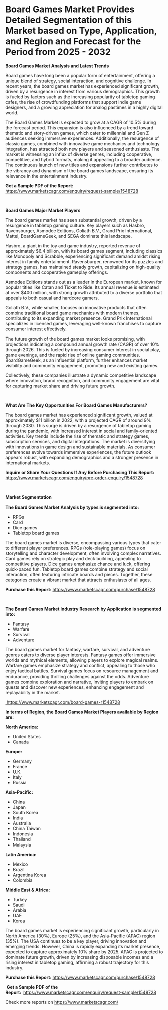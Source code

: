 <p><h1>Board Games Market Provides Detailed Segmentation of this Market based on Type, Application, and Region and Forecast for the Period from 2025 - 2032</h1></p><p><strong>Board Games Market Analysis and Latest Trends</strong></p>
<p><p>Board games have long been a popular form of entertainment, offering a unique blend of strategy, social interaction, and cognitive challenge. In recent years, the board games market has experienced significant growth, driven by a resurgence in interest from various demographics. This growth is fueled by factors such as the increasing popularity of tabletop gaming cafes, the rise of crowdfunding platforms that support indie game designers, and a growing appreciation for analog pastimes in a highly digital world.</p><p>The Board Games Market is expected to grow at a CAGR of 10.5% during the forecast period. This expansion is also influenced by a trend toward thematic and story-driven games, which cater to millennial and Gen Z audiences seeking immersive experiences. Additionally, the resurgence of classic games, combined with innovative game mechanics and technology integration, has attracted both new players and seasoned enthusiasts. The market is witnessing an influx of diverse genres, including cooperative, competitive, and hybrid formats, making it appealing to a broader audience. The continuous launch of new titles and expansions further contributes to the vibrancy and dynamism of the board games landscape, ensuring its relevance in the entertainment industry.</p></p>
<p><strong>Get a Sample PDF of the Report:&nbsp;</strong> <a href="https://www.marketscagr.com/enquiry/request-sample/1548728?utm_campaign=2326&utm_medium=2&utm_source=Github&utm_content=ia&utm_term=08022025&utm_id=board-games">https://www.marketscagr.com/enquiry/request-sample/1548728</a></p>
<p>&nbsp;</p>
<p><strong>Board Games Major Market Players</strong></p>
<p><p>The board games market has seen substantial growth, driven by a resurgence in tabletop gaming culture. Key players such as Hasbro, Ravensburger, Asmodee Editions, Goliath B.V., Grand Prix International, Mattel, BoardGameGeek, and SEGA dominate this landscape. </p><p>Hasbro, a giant in the toy and game industry, reported revenue of approximately $6.4 billion, with its board games segment, including classics like Monopoly and Scrabble, experiencing significant demand amidst rising interest in family entertainment. Ravensburger, renowned for its puzzles and strategy games, has maintained steady growth, capitalizing on high-quality components and cooperative gameplay offerings. </p><p>Asmodee Editions stands out as a leader in the European market, known for popular titles like Catan and Ticket to Ride. Its annual revenue is estimated at over $400 million, with strong growth attributed to a diverse portfolio that appeals to both casual and hardcore gamers.</p><p>Goliath B.V., while smaller, focuses on innovative products that often combine traditional board game mechanics with modern themes, contributing to its expanding market presence. Grand Prix International specializes in licensed games, leveraging well-known franchises to capture consumer interest effectively.</p><p>The future growth of the board games market looks promising, with projections indicating a compound annual growth rate (CAGR) of over 10% through 2026. This is fueled by increasing consumer interest in social play, game evenings, and the rapid rise of online gaming communities. BoardGameGeek, as an influential platform, further enhances market visibility and community engagement, promoting new and existing games.</p><p>Collectively, these companies illustrate a dynamic competitive landscape where innovation, brand recognition, and community engagement are vital for capturing market share and driving future growth.</p></p>
<p>&nbsp;</p>
<p><strong>What Are The Key Opportunities For Board Games Manufacturers?</strong></p>
<p><p>The board games market has experienced significant growth, valued at approximately $11 billion in 2022, with a projected CAGR of around 9% through 2030. This surge is driven by a resurgence of tabletop gaming during the pandemic, with increased interest in social and family-oriented activities. Key trends include the rise of thematic and strategy games, subscription services, and digital integrations. The market is diversifying with innovations in game design and sustainable materials. As consumer preferences evolve towards immersive experiences, the future outlook appears robust, with expanding demographics and a stronger presence in international markets.</p></p>
<p><strong>Inquire or Share Your Questions If Any Before Purchasing This Report:</strong> <a href="https://www.marketscagr.com/enquiry/pre-order-enquiry/1548728?utm_campaign=2326&utm_medium=2&utm_source=Github&utm_content=ia&utm_term=08022025&utm_id=board-games">https://www.marketscagr.com/enquiry/pre-order-enquiry/1548728</a></p>
<p>&nbsp;</p>
<p><strong>Market Segmentation</strong></p>
<p><strong>The Board Games Market Analysis by types is segmented into:</strong></p>
<p><ul><li>RPGs</li><li>Card</li><li>Dice games</li><li>Tabletop board games</li></ul></p>
<p><p>The board games market is diverse, encompassing various types that cater to different player preferences. RPGs (role-playing games) focus on storytelling and character development, often involving complex narratives. Card games rely on strategic play and deck building, appealing to competitive players. Dice games emphasize chance and luck, offering quick-paced fun. Tabletop board games combine strategy and social interaction, often featuring intricate boards and pieces. Together, these categories create a vibrant market that attracts enthusiasts of all ages.</p></p>
<p><strong>Purchase this Report:&nbsp;</strong><a href="https://www.marketscagr.com/purchase/1548728?utm_campaign=2326&utm_medium=2&utm_source=Github&utm_content=ia&utm_term=08022025&utm_id=board-games">https://www.marketscagr.com/purchase/1548728</a></p>
<p>&nbsp;</p>
<p><strong>The Board Games Market Industry Research by Application is segmented into:</strong></p>
<p><ul><li>Fantasy</li><li>Warfare</li><li>Survival</li><li>Adventure</li></ul></p>
<p><p>The board games market for fantasy, warfare, survival, and adventure genres caters to diverse player interests. Fantasy games offer immersive worlds and mythical elements, allowing players to explore magical realms. Warfare games emphasize strategy and conflict, appealing to those who enjoy tactical battles. Survival games focus on resource management and endurance, providing thrilling challenges against the odds. Adventure games combine exploration and narrative, inviting players to embark on quests and discover new experiences, enhancing engagement and replayability in the market.</p></p>
<p><a href="https://www.marketscagr.com/board-games-r1548728?utm_campaign=2326&utm_medium=2&utm_source=Github&utm_content=ia&utm_term=08022025&utm_id=board-games">&nbsp;https://www.marketscagr.com/board-games-r1548728</a></p>
<p><strong>In terms of Region, the Board Games Market Players available by Region are:</strong></p>
<p>
    <p> <strong> North America: </strong>
        <ul>
            <li>United States</li>
            <li>Canada</li>
        </ul>
        </p> 
    <p> <strong> Europe: </strong>
        <ul>
            <li>Germany</li>
            <li>France</li>
            <li>U.K.</li>
            <li>Italy</li>
            <li>Russia</li>
        </ul>
        </p> 
    <p> <strong> Asia-Pacific: </strong>
        <ul>
            <li>China</li>
            <li>Japan</li>
            <li>South Korea</li>
            <li>India</li>
            <li>Australia</li>
            <li>China Taiwan</li>
            <li>Indonesia</li>
            <li>Thailand</li>
            <li>Malaysia</li>
        </ul>
        </p> 
    <p> <strong> Latin America: </strong>
        <ul>
            <li>Mexico</li>
            <li>Brazil</li>
            <li>Argentina Korea</li>
            <li>Colombia</li>
        </ul>
        </p> 
    <p> <strong> Middle East & Africa: </strong>
        <ul>
            <li>Turkey</li>
            <li>Saudi</li>
            <li>Arabia</li>
            <li>UAE</li>
            <li>Korea</li>
        </ul>
    </p>
    </p>
<p><p>The board games market is experiencing significant growth, particularly in North America (30%), Europe (25%), and the Asia-Pacific (APAC) region (35%). The USA continues to be a key player, driving innovation and emerging trends. However, China is rapidly expanding its market presence, expected to capture approximately 10% share by 2025. APAC is projected to dominate future growth, driven by increasing disposable incomes and a rising interest in tabletop gaming, affirming a robust trajectory for this industry.</p></p>
<p><strong>Purchase this Report: </strong><a href="https://www.marketscagr.com/purchase/1548728?utm_campaign=2326&utm_medium=2&utm_source=Github&utm_content=ia&utm_term=08022025&utm_id=board-games">https://www.marketscagr.com/purchase/1548728</a></p>
<p>&nbsp;<strong>Get a Sample PDF of the Report:&nbsp;&nbsp;</strong><a href="https://www.marketscagr.com/enquiry/request-sample/1548728?utm_campaign=2326&utm_medium=2&utm_source=Github&utm_content=ia&utm_term=08022025&utm_id=board-games">https://www.marketscagr.com/enquiry/request-sample/1548728</a></p>
<p><strong></strong></p>
<p>Check more reports on <a href="https://www.marketscagr.com/?utm_campaign=2326&utm_medium=2&utm_source=Github&utm_content=ia&utm_term=08022025&utm_id=board-games">https://www.marketscagr.com/</a></p>